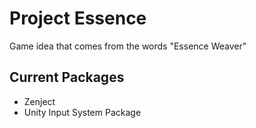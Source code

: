 # Project Essence
Game idea that comes from the words "Essence Weaver"

## Current Packages
- Zenject
- Unity Input System Package
